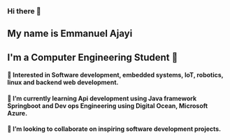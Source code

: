 ### Hi there 👋

## My name is Emmanuel Ajayi
## I'm a Computer Engineering Student 🚀
####  🎇 Interested in  Software development, embedded systems, IoT, robotics, linux and backend web development.
#### 🌱 I’m currently learning Api development using Java framework Springboot and Dev ops Engineering using Digital Ocean, Microsoft Azure.
#### 👯 I’m looking to collaborate on inspiring software development projects. 










